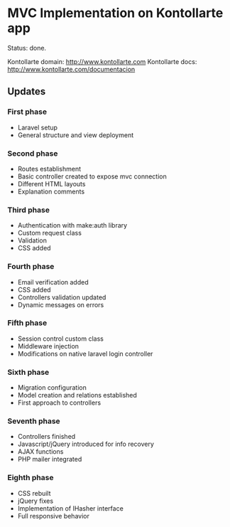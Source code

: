 # MVC Implementation on Kontollarte app

Status: done.

Kontollarte domain: http://www.kontollarte.com
Kontollarte docs: http://www.kontollarte.com/documentacion

## Updates

### First phase

* Laravel setup
* General structure and view deployment

### Second phase

* Routes establishment
* Basic controller created to expose mvc connection
* Different HTML layouts
* Explanation comments

### Third phase

* Authentication with make:auth library
* Custom request class
* Validation 
* CSS added

### Fourth phase

* Email verification added
* CSS added
* Controllers validation updated
* Dynamic messages on errors

### Fifth phase

* Session control custom class
* Middleware injection
* Modifications on native laravel login controller

### Sixth phase 

* Migration configuration
* Model creation and relations established
* First approach to controllers

### Seventh phase

* Controllers finished
* Javascript/jQuery introduced for info recovery
* AJAX functions
* PHP mailer integrated

### Eighth phase

* CSS rebuilt
* jQuery fixes
* Implementation of IHasher interface
* Full responsive behavior


